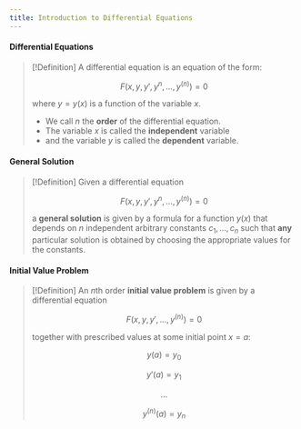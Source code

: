```yaml
---
title: Introduction to Differential Equations
---
```


#### Differential Equations
>[!Definition]
>A differential equation is an equation of the form:
>
>$$F(x,y,y',y^n, \dots, y^{(n)}) = 0$$
>
>where $y=y(x)$ is a function of the variable $x$.
>
>- We call $n$ the **order** of the differential equation.
>- The variable $x$ is called the **independent** variable
>- and the variable $y$ is called the **dependent** variable.

#### General Solution
>[!Definition]
>Given a differential equation
>
>$$F(x,y,y',y^n, \dots, y^{(n)})=0$$
>
>a **general solution** is given by a formula for a function $y(x)$ that depends on $n$ independent arbitrary constants $c_{1}, \dots, c_{n}$ such that **any** particular solution is obtained by choosing the appropriate values for the constants.

#### Initial Value Problem
>[!Definition]
>An *n*th order **initial value problem** is given by a differential equation
>
>$$F(x,y,y', \dots, y^{(n)})=0$$
>
>together with prescribed values at some initial point $x=a$:
>
>$$y(a)=y_{0}$$
>
>$$y'(a)=y_{1}$$
>
>$$\dots$$
>
>$$y^{(n)}(a)=y_{n}$$

